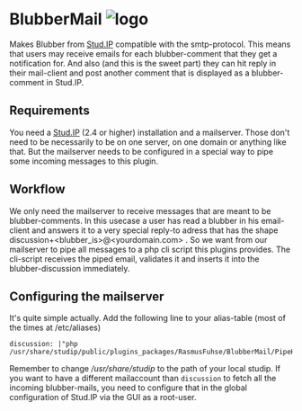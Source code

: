 BlubberMail ![logo](https://raw.github.com/Krassmus/BlubberMail/master/assets/blubbermail.png)
===========

Makes Blubber from [Stud.IP](http://www.studip.de) compatible with the smtp-protocol. This means that users may receive emails for each blubber-comment that they get a notification for. And also (and this is the sweet part) they can hit reply in their mail-client and post another comment that is displayed as a blubber-comment in Stud.IP.

## Requirements

You need a [Stud.IP](http://www.studip.de) (2.4 or higher) installation and a mailserver. Those don't need to be necessarily to be on one server, on one domain or anything like that. But the mailserver needs to be configured in a special way to pipe some incoming messages to this plugin.

## Workflow
We only need the mailserver to receive messages that are meant to be blubber-comments. In this usecase a user has read a blubber in his email-client and answers it to a very special reply-to adress that has the shape discussion+<blubber_is>@<yourdomain.com> . So we want from our mailserver to pipe all messages to a php cli script this plugins provides. The cli-script receives the piped email, validates it and inserts it into the blubber-discussion immediately.

## Configuring the mailserver

It's quite simple actually. Add the following line to your alias-table (most of the times at /etc/aliases)

    discussion: |"php /usr/share/studip/public/plugins_packages/RasmusFuhse/BlubberMail/PipeHere.cli.php"

Remember to change */usr/share/studip* to the path of your local studip. If you want to have a different mailaccount than `discussion` to fetch all the incoming blubber-mails, you need to configure that in the global configuration of Stud.IP via the GUI as a root-user.

